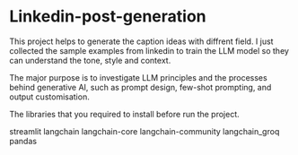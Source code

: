 # Linkedin-post-generation

This project helps to generate the caption ideas with diffrent field. I just collected the sample examples from linkedin to train the LLM model so they can understand the tone, style  and context. 

The major purpose is to investigate LLM principles and the processes behind generative AI, such as prompt design, few-shot prompting, and output customisation.

 The libraries that you required to install before run the project.

streamlit
langchain
langchain-core
langchain-community
langchain_groq
pandas
